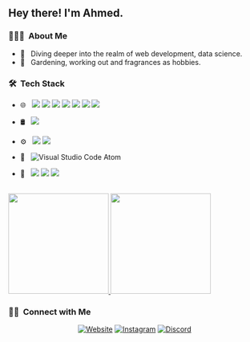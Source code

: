 <h2> Hey there! I'm Ahmed.</h2>

<h3> 👨🏻‍💻 &nbsp;About Me </h3>

- 💭 &nbsp; Diving deeper into the realm of web development, data science.
- 🍭 &nbsp; Gardening, working out and fragrances as hobbies.

<h3> 🛠 &nbsp;Tech Stack</h3>
 
- 🌐  &nbsp; <img src="https://img.shields.io/badge/html5%20-%23E34F26.svg?&style=for-the-badge&logo=html5&logoColor=white"/> <img src="https://img.shields.io/badge/css3%20-%231572B6.svg?&style=for-the-badge&logo=css3&logoColor=green"/> <img src="https://img.shields.io/badge/bootstrap%20-%23563D7C.svg?&style=for-the-badge&logo=bootstrap&logoColor=white"/> <img src="https://img.shields.io/badge/typescript%20-%23323330.svg?&style=for-the-badge&logo=typescript&logoColor=blue"/> <img src="https://img.shields.io/badge/javascript%20-%23323330.svg?&style=for-the-badge&logo=javascript&logoColor=%23F7DF1E"/> <img src="https://img.shields.io/badge/node.js%20-%2343853D.svg?&style=for-the-badge&logo=node.js&logoColor=white"/> <img src="https://img.shields.io/badge/react%20-%2320232a.svg?&style=for-the-badge&logo=react&logoColor=%2361DAFB"/>

- 🛢 &nbsp;
   <img src ="https://img.shields.io/badge/MongoDB-%234ea94b.svg?&style=for-the-badge&logo=mongodb&logoColor=white"/>
- ⚙️ &nbsp;
  <img src="https://img.shields.io/badge/git%20-%23F05033.svg?&style=for-the-badge&logo=git&logoColor=white"/> <img src="https://img.shields.io/badge/github%20-%23121011.svg?&style=for-the-badge&logo=github&logoColor=white"/>

- 🔧 &nbsp;
 ![Visual Studio Code](https://img.shields.io/badge/-VsCode-2C2C32?style=flat-square&logo=visual-studio-code&logoColor=0078D7) Atom
- 🎨 &nbsp;
 <img src="https://img.shields.io/badge/adobe%20photoshop%20-%2331A8FF.svg?&style=for-the-badge&logo=adobe%20photoshop&logoColor=white"/> <img src="https://img.shields.io/badge/figma%20-%23F24E1E.svg?&style=for-the-badge&logo=figma&logoColor=white"/>  <img src="https://img.shields.io/badge/adobe%20xd%20-%23FF26BE.svg?&style=for-the-badge&logo=adobe%20xd&logoColor=white"/>


<br/>

<a href="https://github.com/z7pz">
  <img height="200em" src="https://github-readme-stats.vercel.app/api?username=z7pz&theme=buefy&show_icons=true" />
  <img height="200em" src="https://github-readme-stats.vercel.app/api/top-langs/?username=z7pz&theme=buefy&layout=compact" />
</a>

<br/>

<h3> 🤝🏻 &nbsp;Connect with Me </h3>

<p align="center">
<a href="https://smash.codestation.com/"><img alt="Website" src="https://img.shields.io/badge/Website-smash.codestation.com-green?style=flat-square&logo=google-chrome"></a>
<a href="https://www.instagram.com/z7p.z/"><img alt="Instagram" src="https://img.shields.io/badge/Instagram-z7pz-red?style=flat-square&logo=instagram"></a>
<a href="https://discord.gg/kkT5UVcSHT"><img alt="Discord" src="https://img.shields.io/badge/Discord-Codestation-blue?style=flat-square&logo=discord"></a>
</p>
